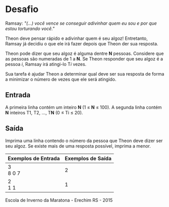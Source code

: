 # Desafio

Ramsay: *"(...) você vence se conseguir adivinhar quem eu sou e por que estou torturando você."*

Theon deve pensar rápido e adivinhar quem é seu algoz! Entretanto, Ramsay já decidiu o que ele irá fazer depois que Theon der sua resposta.

Theon pode dizer que seu algoz é alguma dentre **N** pessoas. Considere que as pessoas são numeradas de 1 a **N**. Se Theon responder que seu algoz é a pessoa *i*, Ramsay irá atingi-lo T*i* vezes.

Sua tarefa é ajudar Theon a determinar qual deve ser sua resposta de forma a minimizar o número de vezes que ele será atingido.

## Entrada

A primeira linha contém um inteiro **N** (1 ≤ **N** ≤ 100). A segunda linha contém **N** inteiros T1, T2, ..., T**N** (0 ≤ Ti ≤ 20).

## Saída

Imprima uma linha contendo o número da pessoa que Theon deve dizer ser seu algoz. Se existe mais de uma resposta possível, imprima a menor.

 

| Exemplos de Entrada | Exemplos de Saída |
| ------------------- | ----------------- |
| 3<br />8 0 7        | 2                 |
| 2<br />1 1          | 1                 |

 Escola de Inverno da Maratona - Erechim RS - 2015